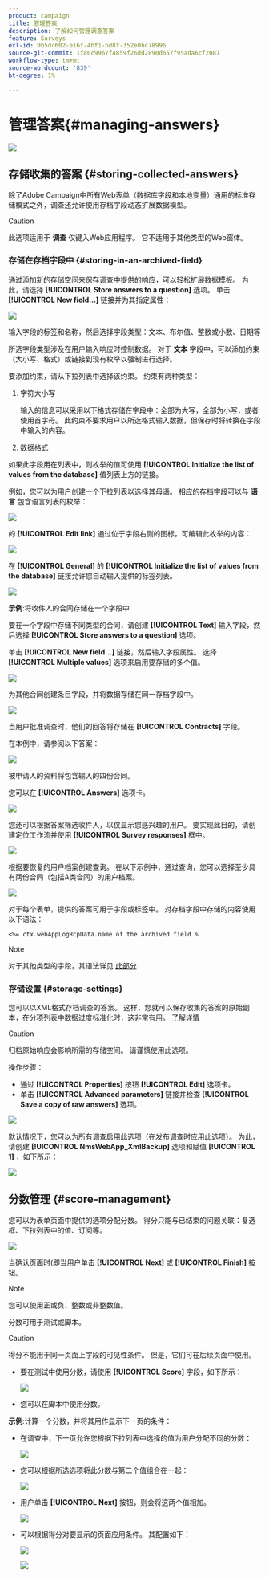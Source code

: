 ```yaml
---
product: campaign
title: 管理答案
description: 了解如何管理调查答案
feature: Surveys
exl-id: 0b5dc602-e16f-4bf1-bd8f-352e0bc78996
source-git-commit: 1f80c9967f4859f26dd2890d657f95ada6cf2087
workflow-type: tm+mt
source-wordcount: '839'
ht-degree: 1%

---
```


# 管理答案{#managing-answers}

![](../../assets/common.svg)

## 存储收集的答案 {#storing-collected-answers}

除了Adobe Campaign中所有Web表单（数据库字段和本地变量）通用的标准存储模式之外，调查还允许使用存档字段动态扩展数据模型。

>[!CAUTION]
>
>此选项适用于 **调查** 仅键入Web应用程序。 它不适用于其他类型的Web窗体。

### 存储在存档字段中 {#storing-in-an-archived-field}

通过添加新的存储空间来保存调查中提供的响应，可以轻松扩展数据模板。 为此，请选择 **[!UICONTROL Store answers to a question]** 选项。 单击 **[!UICONTROL New field...]** 链接并为其指定属性：

![](assets/s_ncs_admin_survey_new_space.png)

输入字段的标签和名称，然后选择字段类型：文本、布尔值、整数或小数、日期等

所选字段类型涉及在用户输入响应时控制数据。 对于 **文本** 字段中，可以添加约束（大小写、格式）或链接到现有枚举以强制进行选择。

要添加约束，请从下拉列表中选择该约束。 约束有两种类型：

1. 字符大小写

   输入的信息可以采用以下格式存储在字段中：全部为大写，全部为小写，或者使用首字母。 此约束不要求用户以所选格式输入数据，但保存时将转换在字段中输入的内容。

1. 数据格式

如果此字段用在列表中，则枚举的值可使用 **[!UICONTROL Initialize the list of values from the database]** 值列表上方的链接。

例如，您可以为用户创建一个下拉列表以选择其母语。 相应的存档字段可以与 **语言** 包含语言列表的枚举：

![](assets/s_ncs_admin_survey_database_values_2b.png)

的 **[!UICONTROL Edit link]** 通过位于字段右侧的图标，可编辑此枚举的内容：

![](assets/s_ncs_admin_survey_database_values_2c.png)

在 **[!UICONTROL General]** 的 **[!UICONTROL Initialize the list of values from the database]** 链接允许您自动输入提供的标签列表。

![](assets/s_ncs_admin_survey_database_values_2.png)

**示例**:将收件人的合同存储在一个字段中

要在一个字段中存储不同类型的合同，请创建 **[!UICONTROL Text]** 输入字段，然后选择 **[!UICONTROL Store answers to a question]** 选项。

单击 **[!UICONTROL New field...]** 链接，然后输入字段属性。 选择 **[!UICONTROL Multiple values]** 选项来启用要存储的多个值。

![](assets/s_ncs_admin_survey_storage_multi_ex1.png)

为其他合同创建条目字段，并将数据存储在同一存档字段中。

![](assets/s_ncs_admin_survey_storage_multi_ex2.png)

当用户批准调查时，他们的回答将存储在 **[!UICONTROL Contracts]** 字段。

在本例中，请参阅以下答案：

![](assets/s_ncs_admin_survey_storage_multi_ex3.png)

被申请人的资料将包含输入的四份合同。

您可以在 **[!UICONTROL Answers]** 选项卡。

![](assets/s_ncs_admin_survey_storage_multi_ex4.png)

您还可以根据答案筛选收件人，以仅显示您感兴趣的用户。 要实现此目的，请创建定位工作流并使用 **[!UICONTROL Survey responses]** 框中。

![](assets/s_ncs_admin_survey_read_responses_wf.png)

根据要恢复的用户档案创建查询。 在以下示例中，通过查询，您可以选择至少具有两份合同（包括A类合同）的用户档案。

![](assets/s_ncs_admin_survey_read_responses_edit.png)

对于每个表单，提供的答案可用于字段或标签中。 对存档字段中存储的内容使用以下语法：

```
<%= ctx.webAppLogRcpData.name of the archived field %
```

>[!NOTE]
>
>对于其他类型的字段，其语法详见 [此部分](../../platform/using/about-queries-in-campaign.md).

### 存储设置 {#storage-settings}

您可以以XML格式存档调查的答案。 这样，您就可以保存收集的答案的原始副本，在分项列表中数据过度标准化时，这非常有用。 [了解详情](../../surveys/using/publish--track-and-use-collected-data.md#standardizing-data)

>[!CAUTION]
>
>归档原始响应会影响所需的存储空间。 请谨慎使用此选项。

操作步骤：

* 通过 **[!UICONTROL Properties]** 按钮 **[!UICONTROL Edit]** 选项卡。
* 单击 **[!UICONTROL Advanced parameters]** 链接并检查 **[!UICONTROL Save a copy of raw answers]** 选项。

![](assets/s_ncs_admin_survey_xml_archive_option.png)

默认情况下，您可以为所有调查启用此选项（在发布调查时应用此选项）。 为此，请创建 **[!UICONTROL NmsWebApp_XmlBackup]** 选项和赋值 **[!UICONTROL 1]** ，如下所示：

![](assets/s_ncs_admin_survey_xml_global_option.png)

## 分数管理 {#score-management}

您可以为表单页面中提供的选项分配分数。 得分只能与已结束的问题关联：复选框、下拉列表中的值、订阅等。

![](assets/s_ncs_admin_survey_score_create.png)

当确认页面时(即当用户单击 **[!UICONTROL Next]** 或 **[!UICONTROL Finish]** 按钮。

>[!NOTE]
>
>您可以使用正或负、整数或非整数值。

分数可用于测试或脚本。

>[!CAUTION]
>
>得分不能用于同一页面上字段的可见性条件。 但是，它们可在后续页面中使用。

* 要在测试中使用分数，请使用 **[!UICONTROL Score]** 字段，如下所示：

   ![](assets/s_ncs_admin_survey_score_in_a_test.png)

* 您可以在脚本中使用分数。

**示例**:计算一个分数，并将其用作显示下一页的条件：

* 在调查中，下一页允许您根据下拉列表中选择的值为用户分配不同的分数：

   ![](assets/s_ncs_admin_survey_score_exa.png)

* 您可以根据所选选项将此分数与第二个值组合在一起：

   ![](assets/s_ncs_admin_survey_score_exb.png)

* 用户单击 **[!UICONTROL Next]** 按钮，则会将这两个值相加。

   ![](assets/s_ncs_admin_survey_score_exe.png)

* 可以根据得分对要显示的页面应用条件。 其配置如下：

   ![](assets/s_ncs_admin_survey_score_exd.png)

   ![](assets/s_ncs_admin_survey_score_exg.png)
